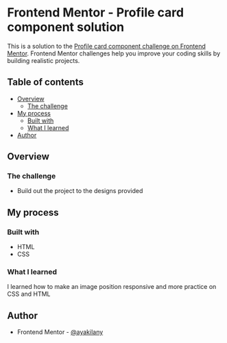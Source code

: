 # Frontend Mentor - Profile card component solution

This is a solution to the [Profile card component challenge on Frontend Mentor](https://www.frontendmentor.io/challenges/profile-card-component-cfArpWshJ). Frontend Mentor challenges help you improve your coding skills by building realistic projects. 

## Table of contents

- [Overview](#overview)
  - [The challenge](#the-challenge)
- [My process](#my-process)
  - [Built with](#built-with)
  - [What I learned](#what-i-learned)
- [Author](#author)

## Overview

### The challenge

- Build out the project to the designs provided

## My process

### Built with

- HTML
- CSS 

### What I learned

I learned how to make an image position responsive and more practice on CSS and HTML 

## Author

- Frontend Mentor - [@ayakilany](https://www.frontendmentor.io/profile/ayakilany)
